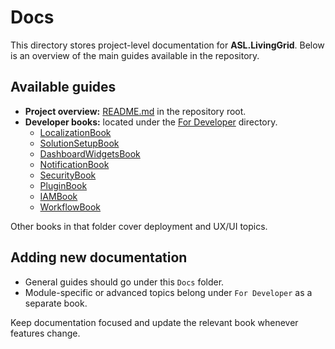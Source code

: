 # Docs

This directory stores project-level documentation for **ASL.LivingGrid**. Below is an overview of the main guides available in the repository.

## Available guides

- **Project overview:** [README.md](../README.md) in the repository root.
- **Developer books:** located under the [For Developer](../For%20Developer) directory.
  - [LocalizationBook](../For%20Developer/LocalizationBook/README.md)
  - [SolutionSetupBook](../For%20Developer/SolutionSetupBook/README.md)
  - [DashboardWidgetsBook](../For%20Developer/DashboardWidgetsBook/README.md)
  - [NotificationBook](../For%20Developer/NotificationBook/README.md)
  - [SecurityBook](../For%20Developer/SecurityBook/README.md)
  - [PluginBook](../For%20Developer/PluginBook/README.md)
  - [IAMBook](../For%20Developer/IAMBook/README.md)
  - [WorkflowBook](../For%20Developer/WorkflowBook/README.md)

Other books in that folder cover deployment and UX/UI topics.

## Adding new documentation

- General guides should go under this `Docs` folder.
- Module-specific or advanced topics belong under `For Developer` as a separate book.

Keep documentation focused and update the relevant book whenever features change.
